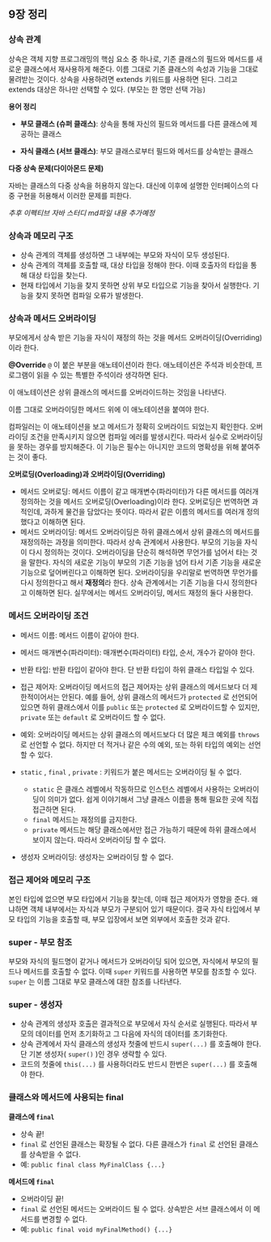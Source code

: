## 9장 정리

### 상속 관계

상속은 객체 지향 프로그래밍의 핵심 요소 중 하나로, 기존 클래스의 필드와 메서드를 새로운 클래스에서 재사용하게 해준다. 이름 그대로 기존 클래스의 속성과 기능을 그대로 물려받는 것이다. 상속을 사용하려면 extends 키워드를 사용하면 된다. 그리고 extends 대상은 하나만 선택할 수 있다. (부모는 한 명만 선택 가능)


**용어 정리**

- **부모 클래스 (슈퍼 클래스)**: 상속을 통해 자신의 필드와 메서드를 다른 클래스에 제공하는 클래스

- **자식 클래스 (서브 클래스)**: 부모 클래스로부터 필드와 메서드를 상속받는 클래스

**다중 상속 문제(다이아몬드 문제)**

자바는 클래스의 다중 상속을 허용하지 않는다. 대신에 이후에 설명한 인터페이스의 다중 구현을 허용해서 이러한 문제를 피한다.

*추후 이펙티브 자바 스터디 md파일 내용 추가예정*


### 상속과 메모리 구조
- 상속 관계의 객체를 생성하면 그 내부에는 부모와 자식이 모두 생성된다.
- 상속 관계의 객체를 호출할 때, 대상 타입을 정해야 한다. 이때 호출자의 타입을 통해 대상 타입을 찾는다.
- 현재 타입에서 기능을 찾지 못하면 상위 부모 타입으로 기능을 찾아서 실행한다. 기능을 찾지 못하면 컴파일 오류가 발생한다.


### 상속과 메서드 오버라이딩
부모에게서 상속 받은 기능을 자식이 재정의 하는 것을 메서드 오버라이딩(Overriding)이라 한다.

**@Override**
`@` 이 붙은 부분을 애노테이션이라 한다. 애노테이션은 주석과 비슷한데, 프로그램이 읽을 수 있는 특별한 주석이라 생각하면 된다.

이 애노테이션은 상위 클래스의 메서드를 오버라이드하는 것임을 나타낸다.

이름 그대로 오버라이딩한 메서드 위에 이 애노테이션을 붙여야 한다.

컴파일러는 이 애노테이션을 보고 메서드가 정확히 오버라이드 되었는지 확인한다. 오버라이딩 조건을 만족시키지 않으면 컴파일 에러를 발생시킨다. 따라서 실수로 오버라이딩을 못하는 경우를 방지해준다. 이 기능은 필수는 아니지만 코드의 명확성을 위해 붙여주는 것이 좋다.

**오버로딩(Overloading)과 오버라이딩(Overriding)**
- 메서드 오버로딩: 메서드 이름이 같고 매개변수(파라미터)가 다른 메서드를 여러개 정의하는 것을 메서드 오버로딩(Overloading)이라 한다. 오버로딩은 번역하면 과적인데, 과하게 물건을 담았다는 뜻이다. 따라서 같은 이름의 메서드를 여러개 정의했다고 이해하면 된다.
- 메서드 오버라이딩: 메서드 오버라이딩은 하위 클래스에서 상위 클래스의 메서드를 재정의하는 과정을 의미한다. 따라서 상속 관계에서 사용한다. 부모의 기능을 자식이 다시 정의하는 것이다. 오버라이딩을 단순히 해석하면 무언가를 넘어서 타는 것을 말한다. 자식의 새로운 기능이 부모의 기존 기능을 넘어 타서 기존 기능을 새로운 기능으로 덮어버린다고 이해하면 된다. 오버라이딩을 우리말로 번역하면 무언가를 다시 정의한다고 해서 **재정의**라 한다. 상속 관계에서는 기존 기능을 다시 정의한다고 이해하면 된다. 실무에서는 메서드 오버라이딩, 메서드 재정의 둘다 사용한다.



### 메서드 오버라이딩 조건

- 메서드 이름: 메서드 이름이 같아야 한다.

- 메서드 매개변수(파라미터): 매개변수(파라미터) 타입, 순서, 개수가 같아야 한다.

- 반환 타입: 반환 타입이 같아야 한다. 단 반환 타입이 하위 클래스 타입일 수 있다.

- 접근 제어자: 오버라이딩 메서드의 접근 제어자는 상위 클래스의 메서드보다 더 제한적이어서는 안된다. 예를 들어, 상위 클래스의 메서드가 `protected` 로 선언되어 있으면 하위 클래스에서 이를 `public` 또는
`protected` 로 오버라이드할 수 있지만, `private` 또는 `default` 로 오버라이드 할 수 없다.

- 예외: 오버라이딩 메서드는 상위 클래스의 메서드보다 더 많은 체크 예외를 `throws` 로 선언할 수 없다. 하지만 더 적거나 같은 수의 예외, 또는 하위 타입의 예외는 선언할 수 있다.

- `static` , `final` , `private` : 키워드가 붙은 메서드는 오버라이딩 될 수 없다.
    - `static` 은 클래스 레벨에서 작동하므로 인스턴스 레벨에서 사용하는 오버라이딩이 의미가 없다. 쉽게 이야기해서 그냥 클래스 이름을 통해 필요한 곳에 직접 접근하면 된다.
    - `final` 메서드는 재정의를 금지한다.
    - `private` 메서드는 해당 클래스에서만 접근 가능하기 때문에 하위 클래스에서 보이지 않는다. 따라서 오버라이딩 할 수 없다.
- 생성자 오버라이딩: 생성자는 오버라이딩 할 수 없다.


### 접근 제어와 메모리 구조
본인 타입에 없으면 부모 타입에서 기능을 찾는데, 이때 접근 제어자가 영향을 준다. 왜냐하면 객체 내부에서는 자식과 부모가 구분되어 있기 때문이다. 결국 자식 타입에서 부모 타입의 기능을 호출할 때, 부모 입장에서 보면 외부에서 호출한 것과 같다.


### super - 부모 참조
부모와 자식의 필드명이 같거나 메서드가 오버라이딩 되어 있으면, 자식에서 부모의 필드나 메서드를 호출할 수 없다. 
이때 `super` 키워드를 사용하면 부모를 참조할 수 있다. `super` 는 이름 그대로 부모 클래스에 대한 참조를 나타낸다.


### super - 생성자
- 상속 관계의 생성자 호출은 결과적으로 부모에서 자식 순서로 실행된다. 따라서 부모의 데이터를 먼저 초기화하고 그 다음에 자식의 데이터를 초기화한다.
- 상속 관계에서 자식 클래스의 생성자 첫줄에 반드시 `super(...)` 를 호출해야 한다. 단 기본 생성자( `super()` )인 경우 생략할 수 있다.
- 코드의 첫줄에 `this(...)` 를 사용하더라도 반드시 한번은 `super(...)` 를 호출해야 한다.


### 클래스와 메서드에 사용되는 final
**클래스에 `final`**
- 상속 끝!
- `final` 로 선언된 클래스는 확장될 수 없다. 다른 클래스가 `final` 로 선언된 클래스를 상속받을 수 없다.
- 예: `public final class MyFinalClass {...}`

**메서드에 `final`**
- 오버라이딩 끝!
- `final` 로 선언된 메서드는 오버라이드 될 수 없다. 상속받은 서브 클래스에서 이 메서드를 변경할 수 없다.
- 예: `public final void myFinalMethod() {...}`